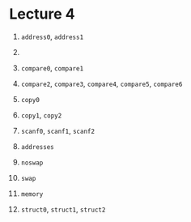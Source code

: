 # Lecture 4

1. `address0`, `address1`
1. 


1. `compare0`, `compare1`
1. `compare2`, `compare3`, `compare4`, `compare5`, `compare6`
1. `copy0`
1. `copy1`, `copy2`
1. `scanf0`, `scanf1`, `scanf2`
1. `addresses`
1. `noswap`
1. `swap`
1. `memory`
1. `struct0`, `struct1`, `struct2`
